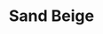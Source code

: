 ---
language: id
layout: product-item
title: Sand Beige
description: Description in &amp; Sand Beige
keyword: keyword in Sand Beige
image: /images/Sand-Beige-Bush-Hammer-website.jpg
sub-title: Sand Beige
article-1: Any custom size upon order <br>Thickness &#58; 3/8″<br>Panel &#58; Bushhammer<br>Color &#58; Beige with light variation
title-right: Sand Beige
article-right: Sand Beige
title-2: Sand Beige
article-2: Sand Beige
article-3: Sand Beige
alt-slide1: Sand Beige
alt-slide2: Sand Beige
alt-slide3: Sand Beige
slide1: /images/Sand-Beige-Bush-Hammer-website.jpg
slide2: /images/Sand-Beige-Bush-Hammer-website.jpg
slide3: /images/Sand-Beige-Bush-Hammer-website.jpg
---